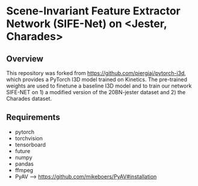 # Scene-Invariant Feature Extractor Network (SIFE-Net) on <Jester, Charades>

## Overview
This repository was forked from https://github.com/piergiaj/pytorch-i3d, which provides a PyTorch I3D model trained on Kinetics. The pre-trained weights are used to finetune a baseline I3D model and to train our network SIFE-NET on 1) a modified version of the 20BN-jester dataset and 2) the Charades dataset.

## Requirements
* pytorch
* torchvision
* tensorboard
* future
* numpy
* pandas
* ffmpeg
* PyAV --> https://github.com/mikeboers/PyAV#installation
